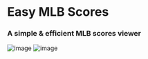 # Easy MLB Scores
### A simple & efficient MLB scores viewer
![image](https://github.com/carsonwltz/Easy-MLB-Scores/assets/75549269/907054bb-8286-49ed-9c8d-1ee8c08ee3cf)
![image](https://github.com/carsonwltz/Easy-MLB-Scores/assets/75549269/990bd04a-544a-4183-bc42-511cea56cc42)
